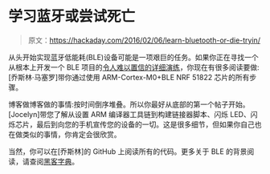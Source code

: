 # 学习蓝牙或尝试死亡

> 原文：<https://hackaday.com/2016/02/06/learn-bluetooth-or-die-tryin/>

从头开始实现蓝牙低能耗(BLE)设备可能是一项艰巨的任务。如果你正在寻找一个从根本上开发一个 BLE 项目的[令人难以置信的详细演练](https://diyiot.wordpress.com/)，你现在有很多阅读要做:[乔斯林·马塞罗]带你通过使用 ARM-Cortex-M0+BLE NRF 51822 芯片的所有步骤。

博客做博客做的事情:按时间倒序堆叠。所以你最好从底部的第一个帖子开始。[Jocelyn]带您了解从设置 ARM 编译器工具链到构建链接器脚本、闪烁 LED、闪烁芯片，最后到向您的手机宣传您的设备的一切。这是很多细节，但如果你自己也在做类似的事情，你肯定会很欣赏。

当然，你可以在[乔斯林]的 GitHub 上阅读所有的代码。更多关于 BLE 的背景阅读，请查阅[黑客字典](http://hackaday.com/2015/12/02/hackaday-dictionary-bluetooth-low-energy/)。